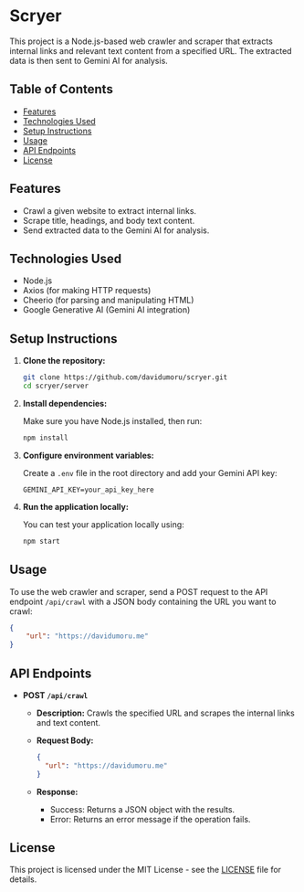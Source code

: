 # Scryer

This project is a Node.js-based web crawler and scraper that extracts internal links and relevant text content from a specified URL. The extracted data is then sent to Gemini AI for analysis.

## Table of Contents

- [Features](#features)
- [Technologies Used](#technologies-used)
- [Setup Instructions](#setup-instructions)
- [Usage](#usage)
- [API Endpoints](#api-endpoints)
- [License](#license)

## Features

- Crawl a given website to extract internal links.
- Scrape title, headings, and body text content.
- Send extracted data to the Gemini AI for analysis.

## Technologies Used

- Node.js
- Axios (for making HTTP requests)
- Cheerio (for parsing and manipulating HTML)
- Google Generative AI (Gemini AI integration)

## Setup Instructions

1. **Clone the repository:**

   ```bash
   git clone https://github.com/davidumoru/scryer.git
   cd scryer/server
   ```

2. **Install dependencies:**

   Make sure you have Node.js installed, then run:

   ```bash
   npm install
   ```

3. **Configure environment variables:**

   Create a `.env` file in the root directory and add your Gemini API key:

   ```plaintext
   GEMINI_API_KEY=your_api_key_here
   ```

4. **Run the application locally:**

   You can test your application locally using:

   ```bash
   npm start
   ```

## Usage

To use the web crawler and scraper, send a POST request to the API endpoint `/api/crawl` with a JSON body containing the URL you want to crawl:

```json
{
    "url": "https://davidumoru.me"
}
```

## API Endpoints

- **POST `/api/crawl`**

  - **Description:** Crawls the specified URL and scrapes the internal links and text content.
  - **Request Body:**

    ```json
    {
      "url": "https://davidumoru.me"
    }
    ```

  - **Response:**
    - Success: Returns a JSON object with the results.
    - Error: Returns an error message if the operation fails.

## License

This project is licensed under the MIT License - see the [LICENSE](LICENSE) file for details.

